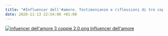 ```yaml
---
title: "#Influencer dell'#amore. Testimonianze e riflessioni di tre coppie 2.0"
date: 2020-11-13 22:54:00 +01:00
---
```


[![infuencer dell'amore 3 coppie 2.0.png](/uploads/infuencer%20dell'amore%203%20coppie%202.0.png)     Influencer dell'amore ](https://amzn.to/2IyvVaM)